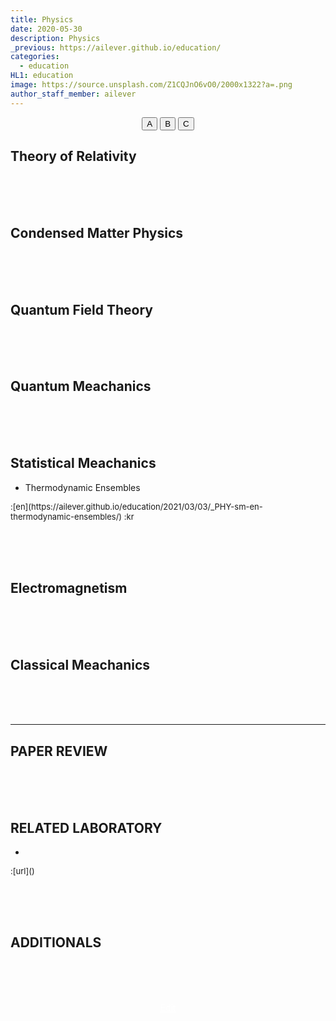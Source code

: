```yaml
---
title: Physics
date: 2020-05-30
description: Physics
_previous: https://ailever.github.io/education/
categories:
  - education
HL1: education
image: https://source.unsplash.com/Z1CQJnO6vO0/2000x1322?a=.png
author_staff_member: ailever
---
```


<div align="center" class="top_btn_box">
  <button class="top_btn" type="button" onclick="location.href='#'">A</button>
  <button class="top_btn" type="button" onclick="location.href='#'">B</button>
  <button class="top_btn" type="button" onclick="location.href='#'">C</button>
</div>


## Theory of Relativity

<br><br><br>
## Condensed Matter Physics

<br><br><br>
## Quantum Field Theory

<br><br><br>
## Quantum Meachanics

<br><br><br>
## Statistical Meachanics
- Thermodynamic Ensembles
<span style="font-size:small;">
  :[en](https://ailever.github.io/education/2021/03/03/_PHY-sm-en-thermodynamic-ensembles/)
  :kr
</span>

<br><br><br>
## Electromagnetism

<br><br><br>
## Classical Meachanics

<br><br><br>

--- 

## PAPER REVIEW

<br><br><br>
## RELATED LABORATORY
-
<span style="font-size:small;">
  :[url]()
</span>


<br><br><br>
## ADDITIONALS

<br><br><br>
<div align="center" class="bottom_btn_box">
  <span class="bottom_btn"><a href="https://github.com/ailever/ailever.github.io/blob/master/_posts/education/2020-05-30-Physics.md" target="_blank" style="color:white">Edit</a></span>
</div>
